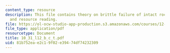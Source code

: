 ```yaml
---
content_type: resource
description: This file contains theory on brittle failure of intact rock with assigned
  and resource reading.
file: https://ol-ocw-studio-app-production.s3.amazonaws.com/courses/12-524-mechanical-properties-of-rocks-fall-2005/81b752eae2c19f02e39474df74232309_10_31_l12_b_c_t.pdf
file_type: application/pdf
resourcetype: Document
title: 10_31_l12_b_c_t.pdf
uid: 81b752ea-e2c1-9f02-e394-74df74232309
---
```

